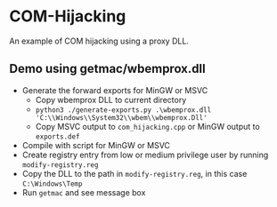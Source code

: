 # COM-Hijacking

An example of COM hijacking using a proxy DLL.

## Demo using getmac/wbemprox.dll

- Generate the forward exports for MinGW or MSVC
  - Copy wbemprox DLL to current directory
  - `python3 ./generate-exports.py .\wbemprox.dll 'C:\\Windows\\System32\\wbem\\wbemprox.Dll'`
  - Copy MSVC output to `com_hijacking.cpp` or MinGW output to `exports.def`
- Compile with script for MinGW or MSVC
- Create registry entry from low or medium privilege user by running `modify-registry.reg`
- Copy the DLL to the path in `modify-registry.reg`, in this case `C:\Windows\Temp`
- Run `getmac` and see message box
